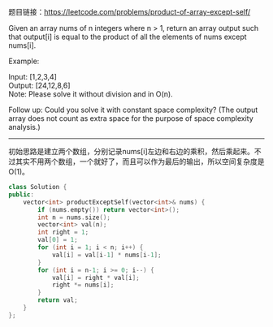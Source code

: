题目链接：https://leetcode.com/problems/product-of-array-except-self/

Given an array nums of n integers where n > 1,  return an array output such that output[i] is equal to the product of all the elements of nums except nums[i].

Example:

Input:  [1,2,3,4]\
Output: [24,12,8,6]\
Note: Please solve it without division and in O(n).

Follow up:
Could you solve it with constant space complexity? (The output array does not count as extra space for the purpose of space complexity analysis.)

---
初始思路是建立两个数组，分别记录nums[i]左边和右边的乘积，然后乘起来。不过其实不用两个数组，一个就好了，而且可以作为最后的输出，所以空间复杂度是O(1)。
```cpp
class Solution {
public:
    vector<int> productExceptSelf(vector<int>& nums) {
        if (nums.empty()) return vector<int>();
        int n = nums.size();
        vector<int> val(n);
        int right = 1;
        val[0] = 1;
        for (int i = 1; i < n; i++) {
            val[i] = val[i-1] * nums[i-1];
        }
        for (int i = n-1; i >= 0; i--) {
            val[i] = right * val[i];
            right *= nums[i];
        }
        return val;
    }
};
```